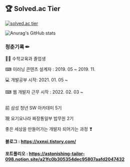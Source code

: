 ## 🏆 Solved.ac Tier

[![solved.ac tier](http://mazassumnida.wtf/api/v2/generate_badge?boj=rladmswlek)](https://solved.ac/rladmswlek)
<br />

![Anurag's GitHub stats](https://github-readme-stats.vercel.app/api?username=eunzi-kim&show_icons=true&theme=radical)
<br />

### 청춘기록 ✏

👩‍🏫 수학교육과 졸업생 

⌨ 이러닝 콘텐츠 설계자 : 2019. 05 ~ 2019. 11.

💻 개발공부 시작: 2021. 01. 05 ~

⌨ 웹 개발자 근무 시작 : 2022. 02. 03 ~<br><br>


前 삼성 청년 SW 아카데미 5기

現 요기요나라 짜장통일부 밥무원 2기

좋은 세상을 만들어가는 개발자 되어가는 과정 ❣


#### 블로그 : https://xxnxi.tistory.com/

#### 포트폴리오 : https://astonishing-tailor-098.notion.site/a21fc0b305354dec95807aafd2047432
